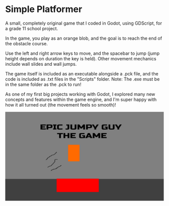 # Simple Platformer

A small, completely original game that I coded in Godot, using GDScript, for a grade 11 school project.

In the game, you play as an orange blob, and the goal is to reach the end of the obstacle course.

Use the left and right arrow keys to move, and the spacebar to jump (jump height depends on duration the key is held). Other movement mechanics include wall slides and wall jumps.

The game itself is included as an executable alongside a .pck file, and the code is included as .txt files in the "Scripts" folder. Note: The .exe must be in the same folder as the .pck to run!

As one of my first big projects working with Godot, I explored many new concepts and features within the game engine, and I'm super happy with how it all turned out (the movement feels so smooth)!

![title image](title.png)
